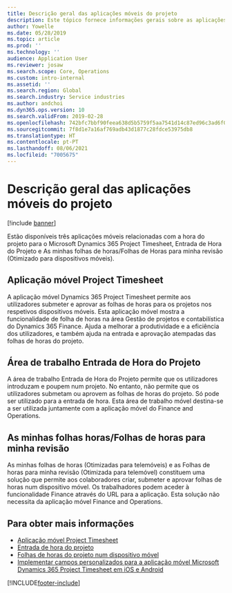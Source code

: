 ```yaml
---
title: Descrição geral das aplicações móveis do projeto
description: Este tópico fornece informações gerais sobre as aplicações relacionadas com o tempo do projeto para o Microsoft Dynamics 365 Project Timesheet, Entrada de Hora do Projeto e As minhas folhas de horas/Folhas de Horas que estão disponíveis num dispositivo móvel.
author: Yowelle
ms.date: 05/28/2019
ms.topic: article
ms.prod: ''
ms.technology: ''
audience: Application User
ms.reviewer: josaw
ms.search.scope: Core, Operations
ms.custom: intro-internal
ms.assetid: ''
ms.search.region: Global
ms.search.industry: Service industries
ms.author: andchoi
ms.dyn365.ops.version: 10
ms.search.validFrom: 2019-02-28
ms.openlocfilehash: 742bfc7bbf90feea638d5b5759f5aa7541d14c87ed96c3ad6f074684696e0c73
ms.sourcegitcommit: 7f8d1e7a16af769adb43d1877c28fdce53975db8
ms.translationtype: HT
ms.contentlocale: pt-PT
ms.lasthandoff: 08/06/2021
ms.locfileid: "7005675"
---
```

# <a name="project-mobile-applications-overview"></a>Descrição geral das aplicações móveis do projeto

[!include [banner](../includes/banner.md)]

Estão disponíveis três aplicações móveis relacionadas com a hora do projeto para o Microsoft Dynamics 365 Project Timesheet, Entrada de Hora do Projeto e As minhas folhas de horas/Folhas de Horas para minha revisão (Otimizado para dispositivos móveis).

## <a name="project-timesheet-mobile-app"></a>Aplicação móvel Project Timesheet

A aplicação móvel Dynamics 365 Project Timesheet permite aos utilizadores submeter e aprovar as folhas de horas para os projetos nos respetivos dispositivos móveis. Esta aplicação móvel mostra a funcionalidade de folha de horas na área Gestão de projetos e contabilística do Dynamics 365 Finance. Ajuda a melhorar a produtividade e a eficiência dos utilizadores, e também ajuda na entrada e aprovação atempadas das folhas de horas do projeto.

## <a name="project-time-entry-workspace"></a>Área de trabalho Entrada de Hora do Projeto

A área de trabalho Entrada de Hora do Projeto permite que os utilizadores introduzam e poupem num projeto. No entanto, não permite que os utilizadores submetam ou aprovem as folhas de horas do projeto. Só pode ser utilizado para a entrada de hora. Esta área de trabalho móvel destina-se a ser utilizada juntamente com a aplicação móvel do Finance and Operations.

## <a name="my-timesheetstimesheets-for-my-review"></a>As minhas folhas horas/Folhas de horas para minha revisão

As minhas folhas de horas (Otimizadas para telemóveis) e as Folhas de horas para minha revisão (Otimizada para telemóvel) constituem uma solução que permite aos colaboradores criar, submeter e aprovar folhas de horas num dispositivo móvel. Os trabalhadores podem aceder à funcionalidade Finance através do URL para a aplicação. Esta solução não necessita da aplicação móvel Finance and Operations.

## <a name="for-more-information"></a>Para obter mais informações

- [Aplicação móvel Project Timesheet](project-timesheet.md)
- [Entrada de hora do projeto]( project-time-entry-mobile-workspace.md)
- [Folhas de horas do projeto num dispositivo móvel](Mobile-timesheets.md)
- [Implementar campos personalizados para a aplicação móvel Microsoft Dynamics 365 Project Timesheet em iOS e Android](custom-fields-mobile.md)


[!INCLUDE[footer-include](../includes/footer-banner.md)]
